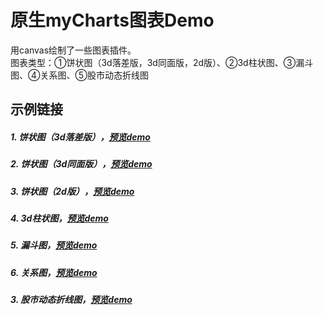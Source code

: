 # 原生myCharts图表Demo
用canvas绘制了一些图表插件。<br>图表类型：①饼状图（3d落差版，3d同面版，2d版）、②3d柱状图、③漏斗图、④关系图、⑤股市动态折线图

## 示例链接
##### 1. 饼状图（3d落差版），<a target="_blank" href="https://albertlebron.github.io/myChats/%E5%9B%BE%E8%A1%A8demo/3d%E9%A5%BC%E7%8A%B6%E8%90%BD%E5%B7%AE%E7%89%88.htm">预览demo</a>
##### 2. 饼状图（3d同面版），<a target="_blank" href="https://albertlebron.github.io/myChats/%E5%9B%BE%E8%A1%A8demo/3d%E9%A5%BC%E7%8A%B6%E5%9B%BE.htm">预览demo</a>
##### 3. 饼状图（2d版），<a target="_blank" href="https://albertlebron.github.io/myChats/%E5%9B%BE%E8%A1%A8demo/2d%E9%A5%BC%E7%8A%B6%E5%9B%BE.htm">预览demo</a>
##### 4. 3d柱状图，<a target="_blank" href="https://albertlebron.github.io/myChats/%E5%9B%BE%E8%A1%A8demo/3d%E6%9F%B1%E7%8A%B6%E5%9B%BE.htm">预览demo</a>
##### 5. 漏斗图，<a target="_blank" href="https://albertlebron.github.io/myChats/%E5%9B%BE%E8%A1%A8demo/%E6%BC%8F%E6%96%97%E5%9B%BE.htm">预览demo</a>
##### 6. 关系图，<a target="_blank" href="https://albertlebron.github.io/myChats/%E5%9B%BE%E8%A1%A8demo/%E5%85%B3%E7%B3%BB%E5%9B%BE.htm">预览demo</a>
##### 3. 股市动态折线图，<a target="_blank" href="https://albertlebron.github.io/myChats/%E5%9B%BE%E8%A1%A8demo/%E6%8A%98%E7%BA%BF%E5%9B%BE.htm">预览demo</a>
